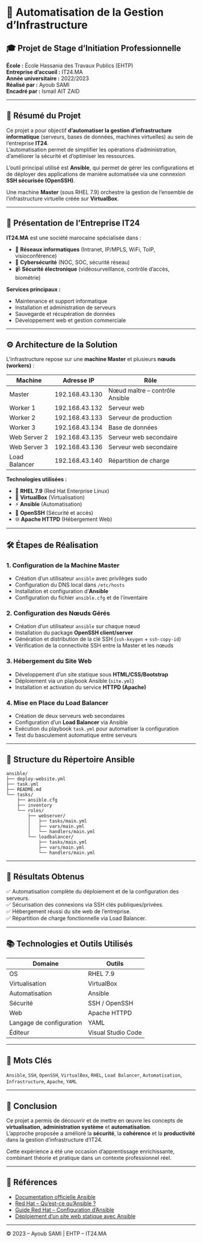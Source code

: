 # 🧩 Automatisation de la Gestion d’Infrastructure

## 🎓 Projet de Stage d’Initiation Professionnelle
**École :** École Hassania des Travaux Publics (EHTP)  
**Entreprise d’accueil :** IT24.MA  
**Année universitaire :** 2022/2023  
**Réalisé par :** Ayoub SAMI  
**Encadré par :** Ismail AIT ZAID  

---

## 🧠 Résumé du Projet

Ce projet a pour objectif **d’automatiser la gestion d’infrastructure informatique** (serveurs, bases de données, machines virtuelles) au sein de l’entreprise **IT24**.  
L’automatisation permet de simplifier les opérations d’administration, d’améliorer la sécurité et d’optimiser les ressources.

L’outil principal utilisé est **Ansible**, qui permet de gérer les configurations et de déployer des applications de manière automatisée via une connexion **SSH sécurisée (OpenSSH)**.

Une machine **Master** (sous RHEL 7.9) orchestre la gestion de l’ensemble de l’infrastructure virtuelle créée sur **VirtualBox**.

---

## 🏢 Présentation de l’Entreprise IT24

**IT24.MA** est une société marocaine spécialisée dans :  
- 🔗 **Réseaux informatiques** (Intranet, IP/MPLS, WiFi, ToIP, visioconférence)  
- 🔐 **Cybersécurité** (NOC, SOC, sécurité réseau)  
- 📹 **Sécurité électronique** (vidéosurveillance, contrôle d’accès, biométrie)  

**Services principaux :**
- Maintenance et support informatique  
- Installation et administration de serveurs  
- Sauvegarde et récupération de données  
- Développement web et gestion commerciale  

---

## ⚙️ Architecture de la Solution

L’infrastructure repose sur une **machine Master** et plusieurs **nœuds (workers)** :

| Machine | Adresse IP | Rôle |
|----------|-------------|------|
| Master | 192.168.43.130 | Nœud maître – contrôle Ansible |
| Worker 1 | 192.168.43.132 | Serveur web |
| Worker 2 | 192.168.43.133 | Serveur de production |
| Worker 3 | 192.168.43.134 | Base de données |
| Web Server 2 | 192.168.43.135 | Serveur web secondaire |
| Web Server 3 | 192.168.43.136 | Serveur web secondaire |
| Load Balancer | 192.168.43.140 | Répartition de charge |

**Technologies utilisées :**
- 🐧 **RHEL 7.9** (Red Hat Enterprise Linux)
- 🧰 **VirtualBox** (Virtualisation)
- ⚡ **Ansible** (Automatisation)
- 🔐 **OpenSSH** (Sécurité et accès)
- 🌐 **Apache HTTPD** (Hébergement Web)

---

## 🛠️ Étapes de Réalisation

### 1. Configuration de la Machine Master
- Création d’un utilisateur `ansible` avec privilèges sudo  
- Configuration du DNS local dans `/etc/hosts`  
- Installation et configuration d’**Ansible**  
- Configuration du fichier `ansible.cfg` et de l’inventaire  

### 2. Configuration des Nœuds Gérés
- Création d’un utilisateur `ansible` sur chaque nœud  
- Installation du package **OpenSSH client/server**  
- Génération et distribution de la clé SSH (`ssh-keygen` + `ssh-copy-id`)  
- Vérification de la connectivité SSH entre la Master et les nœuds  

### 3. Hébergement du Site Web
- Développement d’un site statique sous **HTML/CSS/Bootstrap**  
- Déploiement via un playbook Ansible (`site.yml`)  
- Installation et activation du service **HTTPD (Apache)**  

### 4. Mise en Place du Load Balancer
- Création de deux serveurs web secondaires  
- Configuration d’un **Load Balancer** via Ansible  
- Exécution du playbook `task.yml` pour automatiser la configuration  
- Test du basculement automatique entre serveurs  

---

## 📘 Structure du Répertoire Ansible
```text
ansible/
├── deploy-website.yml
├── task.yml
├── README.md
└── tasks/
    ├── ansible.cfg
    ├── inventory
    └── roles/
        ├── webserver/
        │   ├── tasks/main.yml
        │   ├── vars/main.yml
        │   └── handlers/main.yml
        └── loadbalancer/
            ├── tasks/main.yml
            ├── vars/main.yml
            └── handlers/main.yml
```

---

## 🚀 Résultats Obtenus

✅ Automatisation complète du déploiement et de la configuration des serveurs.  
✅ Sécurisation des connexions via SSH clés publiques/privées.  
✅ Hébergement réussi du site web de l’entreprise.  
✅ Répartition de charge fonctionnelle via Load Balancer.  

---

## 📚 Technologies et Outils Utilisés

| Domaine | Outils |
|----------|--------|
| OS | RHEL 7.9 |
| Virtualisation | VirtualBox |
| Automatisation | Ansible |
| Sécurité | SSH / OpenSSH |
| Web | Apache HTTPD |
| Langage de configuration | YAML |
| Éditeur | Visual Studio Code |

---

## 🧩 Mots Clés
`Ansible`, `SSH`, `OpenSSH`, `VirtualBox`, `RHEL`, `Load Balancer`, `Automatisation`, `Infrastructure`, `Apache`, `YAML`

---

## 🏁 Conclusion

Ce projet a permis de découvrir et de mettre en œuvre les concepts de **virtualisation**, **administration système** et **automatisation**.  
L’approche proposée a amélioré la **sécurité**, la **cohérence** et la **productivité** dans la gestion d’infrastructure d’IT24.  

Cette expérience a été une occasion d’apprentissage enrichissante, combinant théorie et pratique dans un contexte professionnel réel.

---

## 🔗 Références

- [Documentation officielle Ansible](https://docs.ansible.com/ansible/latest/getting_started/index.html)
- [Red Hat – Qu’est-ce qu’Ansible ?](https://www.redhat.com/fr/technologies/management/ansible/what-is-ansible)
- [Guide Red Hat – Configuration d’Ansible](https://www.redhat.com/sysadmin/configuring-ansible)
- [Déploiement d’un site web statique avec Ansible](https://www.redhat.com/sysadmin/deploying-static-website-ansible)

---

© 2023 – Ayoub SAMI | EHTP – IT24.MA
